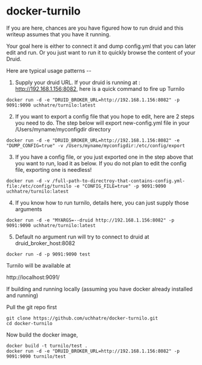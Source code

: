 # docker-turnilo

If you are here, chances are you have figured how to run druid and this writeup assumes that you have it running.

Your goal here is either to connect it and dump config.yml that you can later edit and run. Or you just want to run it to quickly browse the content of your Druid.

Here are typical usage patterns --

1) Supply your druid  URL. If your druid is running at : http://192.168.1.156:8082, here is a quick command to fire up Turnilo

```
docker run -d -e "DRUID_BROKER_URL=http://192.168.1.156:8082" -p 9091:9090 uchhatre/turnilo:latest
```

2) If you want to export a config file that you hope to edit, here are 2 steps you need to do. The step below will export new-config.yml file in your /Users/myname/myconfigdir directory

```
docker run -d -e "DRUID_BROKER_URL=http://192.168.1.156:8082" -e "DUMP_CONFIG=true" -v /Users/myname/myconfigdir:/etc/config/export 
```

3) If you have a config file, or you just exported one in the step above that you want to run, load it as below. If you do not plan to edit the config file, exporting one is needless!

```
docker run -d -v /full-path-to-directroy-that-contains-config.yml-file:/etc/config/turnilo -e "CONFIG_FILE=true" -p 9091:9090 uchhatre/turnilo:latest
```

4) If you know how to run turnilo, details here, you can just supply those arguments

```
docker run -d -e "MYARGS=--druid http://192.168.1.156:8082" -p 9091:9090 uchhatre/turnilo:latest
```


5) Default no argument run will try to connect to druid at druid_broker_host:8082

```
docker run -d -p 9091:9090 test
```

Turnilo will be available at 

http://localhost:9091/


If building and running locally (assuming you have docker already installed and running)

Pull the git repo first

```
git clone https://github.com/uchhatre/docker-turnilo.git
cd docker-turnilo
```

Now build the docker image, 
```
docker build -t turnilo/test .
docker run -d -e "DRUID_BROKER_URL=http://192.168.1.156:8082" -p 9091:9090 turnilo/test
```

